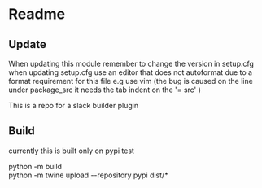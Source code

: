 # Readme #



## Update ##

When updating this module remember to change the version in setup.cfg 
when updating setup.cfg use an editor that does not autoformat due to a format requirement for this file 
e.g use vim (the bug is caused on the line under package_src it needs the tab indent on the '= src' )

This is a repo for a slack builder plugin

## Build ##

currently this is built only on pypi test 

python -m build    
python -m twine upload --repository pypi dist/*